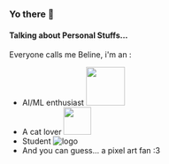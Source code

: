 ### Yo there 👋

<!--
**Biline-dev/Biline-dev** is a ✨ _special_ ✨ repository because its `README.md` (this file) appears on your GitHub profile.
-->

#### Talking about Personal Stuffs...

Everyone calls me Beline, i'm an :

* AI/ML enthusiast  <img src="https://www.pixenli.com/image/uuH5dFAo" width="70">  
* A cat lover <img src="https://media.giphy.com/media/mGcNjsfWAjY5AEZNw6/giphy.gif" width="50">
* Student ![logo](https://www.pixenli.com/image/0-fXs55-) 
* And you can guess... a pixel art fan :3

